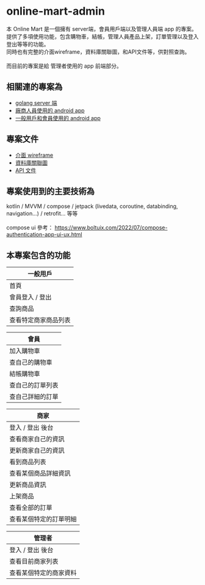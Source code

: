 # online-mart-admin
本 Online Mart 是一個擁有 server端，會員用戶端以及管理人員端 app 的專案。
<br>提供了多項使用功能，包含購物車，結帳，管理人員產品上架，訂單管理以及登入登出等等的功能。
<br>同時也有完整的介面wireframe，資料庫關聯圖，和API文件等，供對照查詢。
<br><br>而目前的專案是給 管理者使用的 app 前端部分。

## 相關連的專案為
- [golang server 端](https://github.com/webronin26/online-mart-server)
- [廠商人員使用的 android app](https://github.com/webronin26/online-mart-retailer)
- [一般用戶和會員使用的 android app](https://github.com/webronin26/online-mart)

## 專案文件
- [介面 wireframe](https://www.figma.com/file/aw8HkloMpbDB66tuxrSU4x/Online-Mart?node-id=0%3A1)
- [資料庫關聯圖](https://dbdiagram.io/d/627cc0397f945876b6044ce9)
- [API 文件](https://app.swaggerhub.com/apis/webronin26/Online-Mart-API/1.0.0)

## 專案使用到的主要技術為
kotlin / MVVM / compose / jetpack (livedata, coroutine, databinding, navigation...) / retrofit... 等等
<br><br>compose ui 參考：
https://www.boltuix.com/2022/07/compose-authentication-app-ui-ux.html

## 本專案包含的功能

|一般用戶|
|-----------|
|首頁|
|會員登入 / 登出|
|查詢商品|
|查看特定商家商品列表|

|會員|
|-----------|
|加入購物車|
|查自己的購物車|
|結帳購物車|
|查自己的訂單列表|
|查自己詳細的訂單|

|商家|
|-----------|
|登入 / 登出 後台|
|查看商家自己的資訊|
|更新商家自己的資訊|
|看到商品列表|
|查看某個商品詳細資訊|
|更新商品資訊|
|上架商品|
|查看全部的訂單|
|查看某個特定的訂單明細|

|管理者|
|-----------|
|登入 / 登出 後台|
|查看目前商家列表|
|查看某個特定的商家資料|
